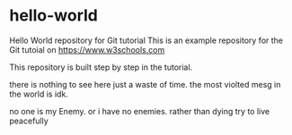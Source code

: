 # hello-world
Hello World repository for Git tutorial
This is an example repository for the Git tutoial on https://www.w3schools.com

This repository is built step by step in the tutorial. 

there is nothing to see here just a waste of time.
the most violted mesg in the world is idk.


no one is my Enemy.
	or
i have no enemies.
rather than dying try to live peacefully
